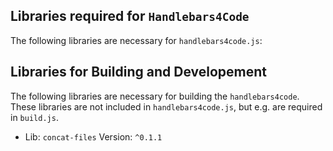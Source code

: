 
## Libraries required for  `Handlebars4Code`
The following libraries are necessary for `handlebars4code.js`:


## Libraries for Building and Developement
The following libraries are necessary for building the `handlebars4code`. 
These libraries are not included in `handlebars4code.js`, but e.g. are required in `build.js`.
* Lib: `concat-files` Version: `^0.1.1`

